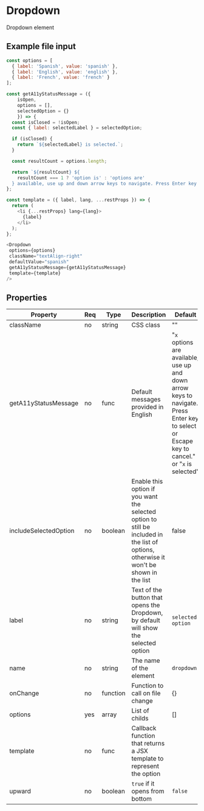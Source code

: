 # Dropdown

Dropdown element

## Example file input

```javascript
const options = [
  { label: 'Spanish', value: 'spanish' },
  { label: 'English', value: 'english' },
  { label: 'French', value: 'french' }
];

const getA11yStatusMessage = ({
    isOpen,
    options = [],
    selectedOption = {}
    }) => {
  const isClosed = !isOpen;
  const { label: selectedLabel } = selectedOption;

  if (isClosed) {
    return `${selectedLabel} is selected.`;
  }

  const resultCount = options.length;

  return `${resultCount} ${
    resultCount === 1 ? 'option is' : 'options are'
  } available, use up and down arrow keys to navigate. Press Enter key to select or Escape key to cancel.`;
};

const template = ({ label, lang, ...restProps }) => {
  return (
    <li {...restProps} lang={lang}>
      {label}
    </li>
  );
};

<Dropdown
 options={options}
 className="textAlign-right"
 defaultValue="spanish"
 getA11yStatusMessage={getA11yStatusMessage}
 template={template}
/>
```

## Properties

| Property    | Req | Type     | Description                                          | Default           |
| ------------| --- | ---------| ---------------------------------------------------- | ----------------- |
| className   | no  | string   | CSS class                                            | ""                |
| getA11yStatusMessage| no  | func   | Default messages provided in English | "`x` options are available, use up and down arrow keys to navigate. Press Enter key to select or Escape key to cancel." or "`x` is selected" |
| includeSelectedOption | no  | boolean  | Enable this option if you want the selected option to still be included in the list of options, otherwise it won't be shown in the list    | false    |
| label       | no  | string  | Text of the button that opens the Dropdown, by default will show the selected option  | `selected option` |
| name        | no | string | The name of the element                                             | `dropdown` |
| onChange    | no  | function | Function to call on file change                      | {}                |
| options     | yes | array    | List of childs                                       | []                |
| template            | no  | func   | Callback function that returns a JSX template to represent the option |          |
| upward      | no  | boolean  | `true` if it opens from bottom                       | `false`           |
